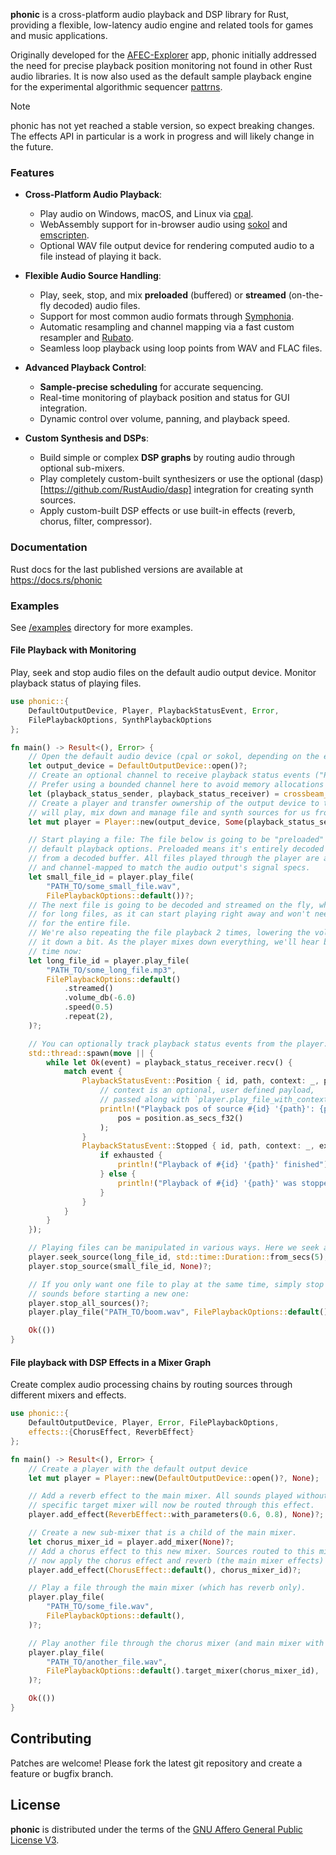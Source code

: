 **phonic** is a cross-platform audio playback and DSP library for Rust, providing a flexible, low-latency audio engine and related tools for games and music applications.

Originally developed for the [AFEC-Explorer](https://github.com/emuell/AFEC-Explorer) app, phonic initially addressed the need for precise playback position monitoring not found in other Rust audio libraries. It is now also used as the default sample playback engine for the experimental algorithmic sequencer [pattrns](https://github.com/renoise/pattrns).

> [!NOTE] 
> phonic has not yet reached a stable version, so expect breaking changes. The effects API in particular is a work in progress and will likely change in the future.


### Features

- **Cross-Platform Audio Playback**:
  - Play audio on Windows, macOS, and Linux via [cpal](https://github.com/RustAudio/cpal).
  - WebAssembly support for in-browser audio using [sokol](https://github.com/floooh/sokol-rust) and [emscripten](https://emscripten.org/).
  - Optional WAV file output device for rendering computed audio to a file instead of playing it back.

- **Flexible Audio Source Handling**:
  - Play, seek, stop, and mix **preloaded** (buffered) or **streamed** (on-the-fly decoded) audio files.
  - Support for most common audio formats through [Symphonia](https://github.com/pdeljanov/Symphonia).
  - Automatic resampling and channel mapping via a fast custom resampler and [Rubato](https://github.com/HEnquist/rubato).
  - Seamless loop playback using loop points from WAV and FLAC files.

- **Advanced Playback Control**:
  - **Sample-precise scheduling** for accurate sequencing.
  - Real-time monitoring of playback position and status for GUI integration.
  - Dynamic control over volume, panning, and playback speed.

- **Custom Synthesis and DSPs**:
  - Build simple or complex **DSP graphs** by routing audio through optional sub-mixers.
  - Play completely custom-built synthesizers or use the optional (dasp)[https://github.com/RustAudio/dasp] integration for creating synth sources.
  - Apply custom-built DSP effects or use built-in effects (reverb, chorus, filter, compressor).


### Documentation

Rust docs for the last published versions are available at <https://docs.rs/phonic>


### Examples

See [/examples](https://github.com/emuell/phonic/tree/master/examples) directory for more examples.


#### File Playback with Monitoring

Play, seek and stop audio files on the default audio output device.
Monitor playback status of playing files.

```rust no_run
use phonic::{
    DefaultOutputDevice, Player, PlaybackStatusEvent, Error, 
    FilePlaybackOptions, SynthPlaybackOptions
};

fn main() -> Result<(), Error> {
    // Open the default audio device (cpal or sokol, depending on the enabled output feature)
    let output_device = DefaultOutputDevice::open()?;
    // Create an optional channel to receive playback status events ("Position", "Stopped")
    // Prefer using a bounded channel here to avoid memory allocations in the audio thread.
    let (playback_status_sender, playback_status_receiver) = crossbeam_channel::bounded(32);
    // Create a player and transfer ownership of the output device to the player. The player
    // will play, mix down and manage file and synth sources for us from here.
    let mut player = Player::new(output_device, Some(playback_status_sender));

    // Start playing a file: The file below is going to be "preloaded" because it uses the 
    // default playback options. Preloaded means it's entirely decoded first, then played back
    // from a decoded buffer. All files played through the player are automatically resampled
    // and channel-mapped to match the audio output's signal specs.
    let small_file_id = player.play_file(
        "PATH_TO/some_small_file.wav",
        FilePlaybackOptions::default())?;
    // The next file is going to be decoded and streamed on the fly, which is especially handy
    // for long files, as it can start playing right away and won't need to allocate memory 
    // for the entire file. 
    // We're also repeating the file playback 2 times, lowering the volume and are pitching
    // it down a bit. As the player mixes down everything, we'll hear both files at the same 
    // time now:
    let long_file_id = player.play_file(
        "PATH_TO/some_long_file.mp3",
        FilePlaybackOptions::default()
            .streamed()
            .volume_db(-6.0)
            .speed(0.5)
            .repeat(2),
    )?;

    // You can optionally track playback status events from the player:
    std::thread::spawn(move || {
        while let Ok(event) = playback_status_receiver.recv() {
            match event {
                PlaybackStatusEvent::Position { id, path, context: _, position } => {
                    // context is an optional, user defined payload,
                    // passed along with `player.play_file_with_context` 
                    println!("Playback pos of source #{id} '{path}': {pos}",
                        pos = position.as_secs_f32()
                    );
                }
                PlaybackStatusEvent::Stopped { id, path, context: _, exhausted, } => {
                    if exhausted {
                        println!("Playback of #{id} '{path}' finished");
                    } else {
                        println!("Playback of #{id} '{path}' was stopped");
                    }
                }
            }
        }
    });

    // Playing files can be manipulated in various ways. Here we seek and stop a file:
    player.seek_source(long_file_id, std::time::Duration::from_secs(5), None)?;
    player.stop_source(small_file_id, None)?;

    // If you only want one file to play at the same time, simply stop all playing
    // sounds before starting a new one:
    player.stop_all_sources()?;
    player.play_file("PATH_TO/boom.wav", FilePlaybackOptions::default())?;

    Ok(())
}
```

#### File playback with DSP Effects in a Mixer Graph

Create complex audio processing chains by routing sources through different mixers and effects.

```rust no_run
use phonic::{
    DefaultOutputDevice, Player, Error, FilePlaybackOptions, 
    effects::{ChorusEffect, ReverbEffect}
};

fn main() -> Result<(), Error> {
    // Create a player with the default output device
    let mut player = Player::new(DefaultOutputDevice::open()?, None);

    // Add a reverb effect to the main mixer. All sounds played without a
    // specific target mixer will now be routed through this effect.
    player.add_effect(ReverbEffect::with_parameters(0.6, 0.8), None)?;

    // Create a new sub-mixer that is a child of the main mixer.
    let chorus_mixer_id = player.add_mixer(None)?;
    // Add a chorus effect to this new mixer. Sources routed to this mixer will
    // now apply the chorus effect and reverb (the main mixer effects) 
    player.add_effect(ChorusEffect::default(), chorus_mixer_id)?;

    // Play a file through the main mixer (which has reverb only).
    player.play_file(
        "PATH_TO/some_file.wav",
        FilePlaybackOptions::default(),
    )?;

    // Play another file through the chorus mixer (and main mixer with the reverb FX).
    player.play_file(
        "PATH_TO/another_file.wav",
        FilePlaybackOptions::default().target_mixer(chorus_mixer_id),
    )?;

    Ok(())
}
```

## Contributing

Patches are welcome! Please fork the latest git repository and create a feature or bugfix branch.


## License

**phonic** is distributed under the terms of the [GNU Affero General Public License V3](https://www.gnu.org/licenses/agpl-3.0.html).
